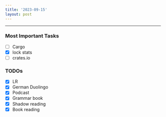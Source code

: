 ```yaml
---
title: '2023-09-15'
layout: post
---
```


---

### Most Important Tasks

- [ ] Cargo
- [x] lock stats
- [ ] crates.io

### TODOs

- [x] LR
- [x] German Duolingo
- [x] Podcast
- [x] Grammar book
- [x] Shadow reading
- [x] Book reading
